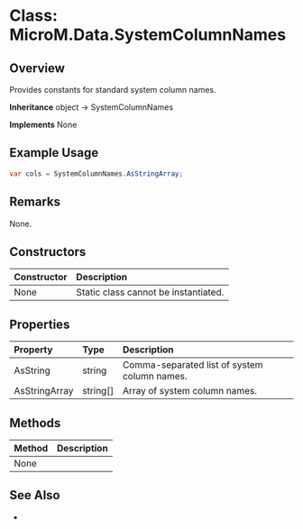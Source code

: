 # Class: MicroM.Data.SystemColumnNames
## Overview
Provides constants for standard system column names.

**Inheritance**
object -> SystemColumnNames

**Implements**
None

## Example Usage
```csharp
var cols = SystemColumnNames.AsStringArray;
```
## Remarks
None.

## Constructors
| Constructor | Description |
|:------------|:-------------|
| None | Static class cannot be instantiated. |

## Properties
| Property | Type | Description |
|:------------|:-------------|:-------------|
| AsString | string | Comma-separated list of system column names. |
| AsStringArray | string[] | Array of system column names. |

## Methods
| Method | Description |
|:------------|:-------------|
| None | |

## See Also
-
